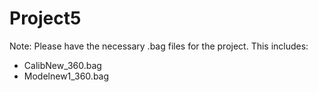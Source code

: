 # Project5

Note: 
Please have the necessary .bag files for the project. 
This includes:
- CalibNew_360.bag
- Modelnew1_360.bag
